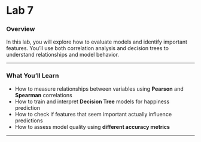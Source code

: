 # **Lab 7**

### **Overview**

In this lab, you will explore how to evaluate models and identify important features.
You’ll use both correlation analysis and decision trees to understand relationships and model behavior.

---

### **What You’ll Learn**

- How to measure relationships between variables using **Pearson** and **Spearman** correlations  
- How to train and interpret **Decision Tree** models for happiness prediction  
- How to check if features that seem important actually influence predictions  
- How to assess model quality using **different accuracy metrics**

---
